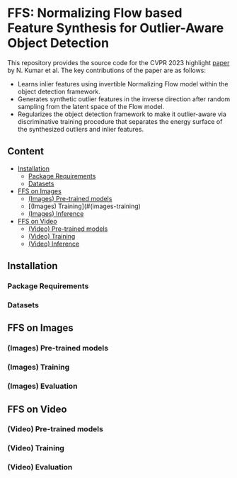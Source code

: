 # FFS: Normalizing Flow based Feature Synthesis for Outlier-Aware Object Detection
This repository provides the source code for the CVPR 2023 highlight [paper](https://arxiv.org/abs/2302.07106) by N. Kumar et al. The key contributions of the paper are as follows:
* Learns inlier features using invertible Normalizing Flow model within the object detection framework. 
* Generates synthetic outlier features in the inverse direction after random sampling from the latent space of the Flow model. 
* Regularizes the object detection framework to make it outlier-aware via discriminative training procedure that separates the energy surface of the synthesized outliers and inlier features. 

## Content
* [Installation](#Installation)
  * [Package Requirements](#package-requirements)
  * [Datasets](#Datasets)
* [FFS on Images](#ffs-on-images)
  * [(Images) Pre-trained models](#images-pre-trained-models)
  * [(Images) Training](#(images-training)
  * [(Images) Inference](#images-inference)
* [FFS on Video](#ffs-on-video) 
  * [(Video) Pre-trained models](#video-pre-trained-models)
  * [(Video) Training](#video-training)
  * [(Video) Inference](#video-inference)

## Installation

### Package Requirements
### Datasets

## FFS on Images

### (Images) Pre-trained models
### (Images) Training
### (Images) Evaluation

## FFS on Video

### (Video) Pre-trained models
### (Video) Training
### (Video) Evaluation
